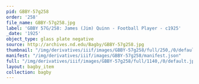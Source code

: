 ```yaml
---
pid: GBBY-57g258
order: '258'
file_name: GBBY-57g258.jpg
label: 'GBBY 57G/258: James (Jim) Quinn - Football Player - c1925'
_date: '1925'
object_type: glass plate negative
source: http://archives.nd.edu/Bagby/GBBY-57g258.jpg
thumbnail: "/img/derivatives/iiif/images/GBBY-57g258/full/250,/0/default.jpg"
manifest: "/img/derivatives/iiif/images/GBBY-57g258/manifest.json"
full: "/img/derivatives/iiif/images/GBBY-57g258/full/1140,/0/default.jpg"
layout: bagby_item
collection: bagby
---
```

